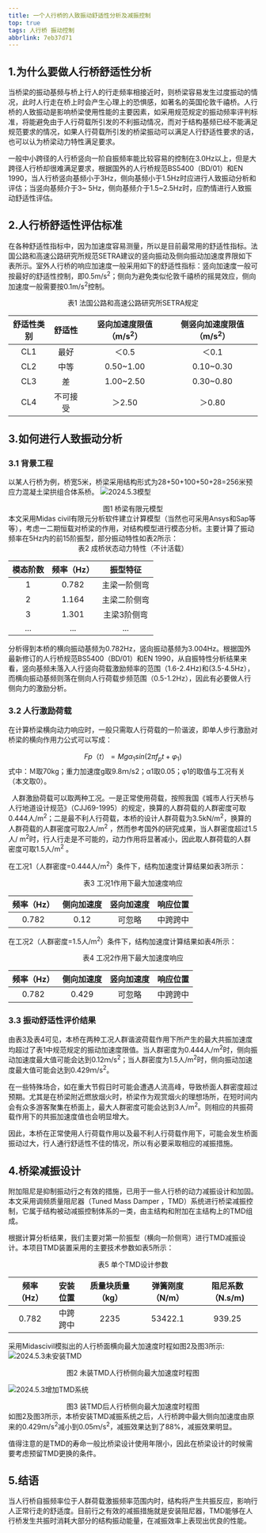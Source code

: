 ```yaml
---
title: 一个人行桥的人致振动舒适性分析及减振控制
top: true
tags: 人行桥 振动控制
abbrlink: 7eb37d71
---
```

## 1.为什么要做人行桥舒适性分析

当桥梁的振动基频与桥上行人的行走频率相接近时，则桥梁容易发生过度振动的情况，此时人行走在桥上时会产生心理上的恐惧感，如著名的英国伦敦千禧桥。人行桥的人致振动是影响桥梁使用性能的主要因素，如采用规范规定的振动频率评判标准，将能避免由于人行荷载所引发的不利振动情况，而对于结构基频已经不能满足规范要求的情况，如果人行荷载所引发的桥梁振动可以满足人行舒适性要求的话，也可以认为桥梁动力特性满足要求。<!--more-->

一般中小跨径的人行桥竖向一阶自振频率能比较容易的控制在3.0Hz以上，但是大跨径人行桥却很难满足要求，根据国外的人行桥规范BS5400（BD/01）和EN 1990，当人行桥竖向基频小于3Hz，侧向基频小于1.5Hz时应进行人致振动分析和评估；当竖向基频介于3~ 5Hz，侧向基频介于1.5~2.5Hz时，应酌情进行人致振动舒适性评估。

## 2.人行桥舒适性评估标准

在各种舒适性指标中，因为加速度容易测量，所以是目前最常用的舒适性指标。法国公路和高速公路研究所规范SETRA建议的竖向振动及侧向振动加速度界限如下表所示。室外人行桥的响应加速度一般采用如下的舒适性指标：竖向加速度一般可按最好的舒适性控制，即0.5m/s<sup>2</sup>；侧向为避免类似伦敦千禧桥的摇晃效应，侧向加速度一般需要按0.1m/s<sup>2</sup>控制。
<center>表1 法国公路和高速公路研究所SETRA规定</center>

| 舒适性类别 |  舒适性  | 竖向加速度限值（m/s<sup>2</sup>） | 侧竖向加速度限值（m/s<sup>2</sup>） |
| :--------: | :------: | :-------------------------------: | :---------------------------------: |
|    CL1     |   最好   |               ＜0.5               |                ＜0.1                |
|    CL2     |   中等   |             0.50~1.00             |              0.10~0.30              |
|    CL3     |    差    |             1.00~2.50             |              0.30~0.80              |
|    CL4     | 不可接受 |              ＞2.50               |               ＞0.80                |

## 3.如何进行人致振动分析

### 3.1 背景工程

以某人行桥为例，桥宽5米，桥梁采用结构形式为28+50+100+50+28=256米预应力混凝土梁拱组合体系桥。
![2024.5.3模型](https://zlguo2023.oss-cn-hangzhou.aliyuncs.com/img/2024.5.3模型.jpg)                                                                                                                                                                                                                                                                                                                      
<center>图1  桥梁有限元模型 </center>
本文采用Midas civil有限元分析软件建立计算模型（当然也可采用Ansys和Sap等等），考虑一二期恒载对桥梁的作用，对结构模型进行模态分析。主要计算了振动频率在5Hz内的前15阶振型，部分振动特性如表2所示：
​<center>表2 成桥状态动力特性（不计活载）</center>

| 模态阶数 | 频率（Hz） |   振型特征   |
| :------: | :--------: | :----------: |
|    1     |   0.782    | 主梁一阶侧弯 |
|    2     |   1.164    | 主梁二阶侧弯 |
|    3     |   1.301    | 主梁3阶侧弯  |
|   ...    |    ...     |     ...      |

分析得到本桥的横向振动基频为0.782Hz，竖向振动基频为3.004Hz。根据国外最新修订的人行桥规范BS5400（BD/01）和EN 1990，从自振特性分析结果来看，竖向基频未落入人行竖向荷载激励频率的范围（1.6-2.4Hz)和(3.5-4.5Hz），而横向振动基频则落在侧向人行荷载步频范围（0.5-1.2Hz），因此有必要做人行侧向力的激励分析。

### 3.2 人行激励荷载

在计算桥梁横向动力响应时，一般只需取人行荷载的一阶谐波，即单人步行激励对桥梁的横向作用力公式可以写成：

$$
Fp（t）=Mgα_1sin(2πf_pt+φ_1)
$$
式中：Ｍ取70kg；重力加速度g取9.8ｍ/s2；α1取0.05；φ1的取值与工况有关（本文取0）。

&ensp;人群激励荷载可以取两种工况。一是正常使用荷载，按照我国《城市人行天桥与人行地道设计规范》（CJJ69-1995）的规定，换算的人群荷载的人群密度可取0.444人/m<sup>2</sup>；二是最不利人行荷载，本桥的设计人群荷载为3.5kN/m<sup>2</sup>，换算的人群荷载的人群密度可取2人/m<sup>2</sup> ，然而参考国外的研究成果，当人群密度超过1.5人/ m<sup>2</sup>时，行人行走是不可能的，动力作用将显著减小，因此取人群荷载的人群密度可取1.5人/m<sup>2</sup> 。

在工况1（人群密度=0.444人/m<sup>2</sup>）条件下，结构加速度计算结果如表3所示：
<center>表3  工况1作用下最大加速度响应</center>

| 频率（Hz） | 侧向加速度 | 竖向加速度 | 响应位置 |
| :--------: | :--------: | :--------: | :------: |
|   0.782    |    0.12    |   可忽略   | 中跨跨中 |

在工况2（人群密度=1.5人/m<sup>2</sup>）条件下，结构加速度计算结果如表4所示：
<center>表4  工况2作用下最大加速度响应</center>

| 频率（Hz） | 侧向加速度 | 竖向加速度 | 响应位置 |
| :--------: | :--------: | :--------: | :------: |
|   0.782    |   0.429    |   可忽略   | 中跨跨中 |

### 3.3 振动舒适性评价结果

由表3及表4可见，本桥在两种工况人群谐波荷载作用下所产生的最大共振加速度均超过了表1中规范规定的振动加速度限值。当人群密度为0.444人/m<sup>2</sup>时，侧向振动加速度最大值可能会达到0.12ｍ/s<sup>2</sup>；当人群密度为1.5人/m<sup>2</sup>时，侧向振动加速度最大值可能会达到0.429ｍ/s<sup>2</sup>。

在一些特殊场合，如在重大节假日时可能会遭遇人流高峰，导致桥面人群密度超过预期。尤其是在桥梁附近燃放烟火时，桥梁作为观赏烟火的理想场所，在短时间内会有众多游客聚集在桥面上，最大人群密度可能会达到3人/m<sup>2</sup>。则相应的共振荷载作用下的共振加速度值也会明显增大。

因此，本桥在正常使用人行荷载作用以及最不利人行荷载作用下，可能会发生桥面振动过大，行人通行舒适性不佳的情况，所以有必要采取相应的减振措施。

## 4.桥梁减振设计

附加阻尼是抑制振动行之有效的措施，已用于一些人行桥的动力减振设计和加固。本文采用调频质量阻尼器（Tuned Mass Damper ，TMD）系统进行桥梁减振控制，它属于结构被动减振控制体系的一类，由主结构和附加在主结构上的TMD组成。

根据计算分析结果，我们主要对第一阶振型（横向一阶侧弯）进行TMD减振设计。本项目TMD装置采用的主要技术参数如表5所示：
<center>表5  单个TMD设计参数</center>

| 频率（Hz） | 安装位置 | 质量块质量（kg） | 弹簧刚度（N/m） | 阻尼系数（N.s/m) |
| :--------: | :------: | :--------------: | :-------------: | :--------------: |
|   0.782    | 中跨跨中 |       2235       |     53422.1     |      939.25      |

采用Midascivil模拟出的人行桥面横向最大加速度时程如图2及图3所示:
![2024.5.3未安装TMD](https://zlguo2023.oss-cn-hangzhou.aliyuncs.com/img/2024.5.3未安装TMD.jpg)
<center>图2  未装TMD人行桥侧向最大加速度时程图</center>

![2024.5.3增加TMD系统](https://zlguo2023.oss-cn-hangzhou.aliyuncs.com/img/2024.5.3增加TMD系统.jpg)
<center>图3  装TMD后人行桥侧向最大加速度时程图</center>
如图2及图3所示，本桥安装TMD减振系统之后，人行桥跨中最大侧向加速度由原来的0.429ｍ/s<sup>2</sup>减小到0.05ｍ/s<sup>2</sup>，减振效果达到了88%，减振效果明显。

值得注意的是TMD的寿命一般比桥梁设计使用年限小，因此在桥梁设计的时候需要考虑预留TMD更换的条件。

## 5.结语

当人行桥自振频率位于人群荷载激振频率范围内时，结构将产生共振反应，影响行人正常行走的舒适度。目前行之有效的减振措施就是安装阻尼器，TMD能够在人行桥发生共振时消耗大部分的结构振动能量，在减振效率上表现出优良的性能。
